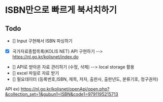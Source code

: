 # ISBN만으로 빠르게 북서치하기

## Todo

- [] Input 구현해서 ISBN 파싱하기
- [x] 국가자료종합목록(KOLIS NET) API 구현하기 --> https://nl.go.kr/kolisnet/index.do
- [] API로 받아온 자료 관리하기 (수정, 삭제) --> local storage 활용
- [] excel 파일로 자료 받기
- [] 필요데이터 (등록번호,ISBN, 제목, 저자, 출판사, 출판년도, 분류기호, 청구권차)

API ex) https://nl.go.kr/kolisnet/openApi/open.php?&collection_set=1&gubun1=ISBN&code1=9791195215713

